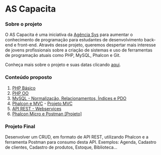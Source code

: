 # AS Capacita

### Sobre o projeto

O AS Capacita é uma iniciativa da [Agência Sys](http://www.agenciasys.com/) para aumentar o conhecimento de programação para estudantes de desenvolvimento back-end e front-end. Através desse projeto, queremos despertar mais interesse de jovens profissionais sobre a criação de sistemas e uso de ferramentas de programação atuais como PHP, MySQL, Phalcon e Git.

Conheça mais sobre o projeto e suas datas clicando [aqui](http://www.agenciasys.com/capacita).

### Conteúdo proposto

1. [PHP Básico](https://github.com/agenciasys/as-capacita/blob/master/PHP-basico/README.md#php-b%C3%A1sico)
2. [PHP OO](https://github.com/agenciasys/as-capacita/blob/master/PHP-OO/README.md#php-oo)
3. [MySQL - Normalização, Relacionamentos, Índices e PDO](https://github.com/agenciasys/as-capacita/tree/master/MySQL#mysql---normalização-relacionamentos-e-Índices)
4. [Phalcon e MVC](https://github.com/agenciasys/as-capacita/blob/master/Phalcon/README.md#phalcon) - [Projeto MVC](https://github.com/agenciasys/as-capacita-phalcon-mvc#as-capacita-phalcon-mvc)
5. [API REST - Webservices](https://github.com/agenciasys/as-capacita/tree/master/API-REST-Webservice#api-rest---webservices)
6. [Phalcon Micro e Postman [Projeto]](https://github.com/agenciasys/as-capacita-phalcon-api#as-capacita-phalcon-api)

### Projeto Final
Desenvolver um CRUD, em formato de API REST, utilizando Phalcon e a ferramenta Postman para consumo desta API. 
Exemplos: Agenda, Cadastro de clientes, Cadastro de produtos, Estoque, Biblioteca...
